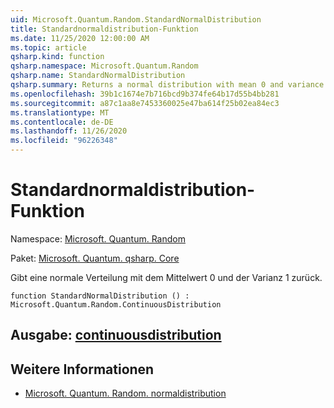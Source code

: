 ```yaml
---
uid: Microsoft.Quantum.Random.StandardNormalDistribution
title: Standardnormaldistribution-Funktion
ms.date: 11/25/2020 12:00:00 AM
ms.topic: article
qsharp.kind: function
qsharp.namespace: Microsoft.Quantum.Random
qsharp.name: StandardNormalDistribution
qsharp.summary: Returns a normal distribution with mean 0 and variance 1.
ms.openlocfilehash: 39b1c1674e7b716bcd9b374fe64b17d55b4bb281
ms.sourcegitcommit: a87c1aa8e7453360025e47ba614f25b02ea84ec3
ms.translationtype: MT
ms.contentlocale: de-DE
ms.lasthandoff: 11/26/2020
ms.locfileid: "96226348"
---
```

# <a name="standardnormaldistribution-function"></a>Standardnormaldistribution-Funktion

Namespace: [Microsoft. Quantum. Random](xref:Microsoft.Quantum.Random)

Paket: [Microsoft. Quantum. qsharp. Core](https://nuget.org/packages/Microsoft.Quantum.QSharp.Core)


Gibt eine normale Verteilung mit dem Mittelwert 0 und der Varianz 1 zurück.

```qsharp
function StandardNormalDistribution () : Microsoft.Quantum.Random.ContinuousDistribution
```


## <a name="output--continuousdistribution"></a>Ausgabe: [continuousdistribution](xref:Microsoft.Quantum.Random.ContinuousDistribution)



## <a name="see-also"></a>Weitere Informationen

- [Microsoft. Quantum. Random. normaldistribution](xref:Microsoft.Quantum.Random.NormalDistribution)